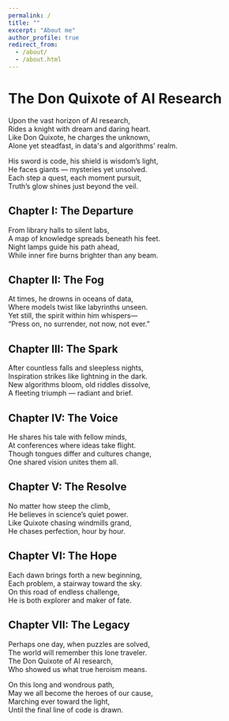 ```yaml
---
permalink: /
title: ""
excerpt: "About me"
author_profile: true
redirect_from: 
  - /about/
  - /about.html
---
```




# The Don Quixote of AI Research

Upon the vast horizon of AI research,  
Rides a knight with dream and daring heart.  
Like Don Quixote, he charges the unknown,  
Alone yet steadfast, in data's and algorithms' realm.

His sword is code, his shield is wisdom’s light,  
He faces giants — mysteries yet unsolved.  
Each step a quest, each moment pursuit,  
Truth’s glow shines just beyond the veil.

## Chapter I: The Departure

From library halls to silent labs,  
A map of knowledge spreads beneath his feet.  
Night lamps guide his path ahead,  
While inner fire burns brighter than any beam.

## Chapter II: The Fog

At times, he drowns in oceans of data,  
Where models twist like labyrinths unseen.  
Yet still, the spirit within him whispers—  
“Press on, no surrender, not now, not ever.”

## Chapter III: The Spark

After countless falls and sleepless nights,  
Inspiration strikes like lightning in the dark.  
New algorithms bloom, old riddles dissolve,  
A fleeting triumph — radiant and brief.

## Chapter IV: The Voice

He shares his tale with fellow minds,  
At conferences where ideas take flight.  
Though tongues differ and cultures change,  
One shared vision unites them all.

## Chapter V: The Resolve

No matter how steep the climb,  
He believes in science’s quiet power.  
Like Quixote chasing windmills grand,  
He chases perfection, hour by hour.

## Chapter VI: The Hope

Each dawn brings forth a new beginning,  
Each problem, a stairway toward the sky.  
On this road of endless challenge,  
He is both explorer and maker of fate.

## Chapter VII: The Legacy

Perhaps one day, when puzzles are solved,  
The world will remember this lone traveler.  
The Don Quixote of AI research,  
Who showed us what true heroism means.

On this long and wondrous path,  
May we all become the heroes of our cause,  
Marching ever toward the light,  
Until the final line of code is drawn.

